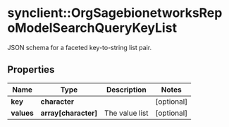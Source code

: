 # synclient::OrgSagebionetworksRepoModelSearchQueryKeyList

JSON schema for a faceted key-to-string list pair.

## Properties
Name | Type | Description | Notes
------------ | ------------- | ------------- | -------------
**key** | **character** |  | [optional] 
**values** | **array[character]** | The value list | [optional] 



